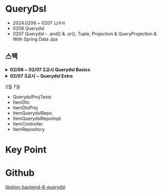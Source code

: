 # QueryDsl

- 2024.0206 ~ 0207 `12주차`
- 0206 Querydsl
- 0207 Querydsl - .and() & .or(), Tuple, Projection & QueryProjection & With Spring Data Jpa


## 스팩

<details>
<summary><strong>02/06 ~ 02/07 2교시 Querydsl Basics</strong></summary>

<새로 생성한 파일>
- BaseEntity: Entity끼리 공통된 속성을 묶기 위해 만듬.
- Item: Item Entity.
- Shop: Shop Entity.
- ItemRepository: JPA를 사용하여 Item Entity와 DB간의 상호작용을 관리.
- ShopRepository: JPA를 사용하여 Shop Entity와 DB간의 상호작용을 관리.
- QuerydslRepo: Querydsl을 이용하여 간단한 쿼리 작성.
- JpaConfig: EntityManager를 주입 받아 JpaQueryFactory를 생성하고 Bean 등록.
- TestController: QuerydslRepo의 컨트롤러.
- QuerydslQTypeTests: fetchOne() 공부.
- QuerydslQueryTests: Where 절에 사용할 조건들 공부.

</details>

<details>
<summary><strong>02/07 3교시 ~ Querydsl Extra</strong></summary>

<수정한 파일>
- QuerydslQueryTests: or, and 조건 쿼리 연습.


<새로 생성한 파일>
- QuerydslJoinTests: Join 연습.

</details>

2월 7일
- QuerydslProjTests
- ItemDto
- ItemDtoProj
- ItemQuerydslRepo
- ItemQuerydslRepoImpl
- ItemController
- ItemRepository

# Key Point

# Github
[likelion-backend-8-querydsl](https://github.com/edujeeho0/likelion-backend-8-querydsl)